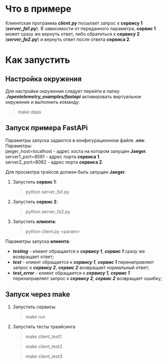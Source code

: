 # Что в примере

Клиентская программа ***client.py*** посылает запрос к **сервису 1** (***server_fa1.py***). В зависимости от переданного
параметра, **сервис 1** может сразу же вернуть ответ, либо обратиться к **сервису 2** (***server_fa2.py***) и вернуть ответ после ответа
**сервиса 2**. 

# Как запустить
## Настройка окружения

Для настройки окружения следует перейти в папку ***./opentelemetry_examples/fastapi*** активировать виртуальное окружение и выполнить команду:
> make deps


## Запуск примера FastAPi

Параметры запуска задаются в конфигурационном файле ***.env***.  
Параметры:  
jaeger_host=localhost  - адрес хоста на котором запущен **Jaeger**.  
server1_port=8081    - адрес порта **сервиса 1**.  
server2_port=8082    - адрес порта **сервиса 2**.  

Для просмотра трэйсов должен быть запущен **Jaeger**.  

 1. Запустить **сервис 1**:  
     > python server_fa1.py  
 2.  Запустить **сервис 2**:   
     > python server_fa2.py  
 3.  Запустить **клиента**:   
     > python client.py \<param\>

Параметры запуска **клиента**:  
  - ***testing*** - клиент обращается к ***сервису 1***, ***сервис 1*** 
сразу же возвращает ответ;  
  -  ***test*** - клиент обращается к ***сервису 1***, ***сервис 1*** 
перенаправляет запрос к ***сервису 2***, ***сервис 2*** возвращает нормальный ответ;  
  -  ***test_error*** - клиент обращается к ***сервису 1***, ***сервис 1*** 
перенаправляет запрос к ***сервису 2***, ***сервис 2*** возвращает ошибку; 

## Запуск через make 
1. Запустить сервисы
   > make run  
2. Запустить тесты траэйсинга 
   > make client_test1   
                                 
   > make client_test2

   > make client_test3  
  

